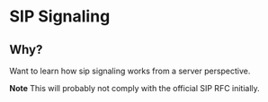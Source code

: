 # SIP Signaling


## Why?

Want to learn how sip signaling works from a server perspective. 

**Note** This will probably not comply with the official SIP RFC initially.

